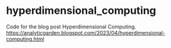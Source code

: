 # hyperdimensional_computing
Code for the blog post Hyperdimensional Computing.
https://analyticgarden.blogspot.com/2023/04/hyperdimensional-computing.html

